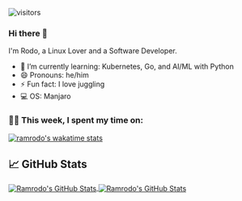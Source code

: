 ![visitors](https://visitor-badge.laobi.icu/badge?page_id=ramrodo.ramrodo)

### Hi there 👋

I'm Rodo, a Linux Lover and a Software Developer.

- 🌱 I’m currently learning: Kubernetes, Go, and AI/ML with Python
- 😄 Pronouns: he/him
- ⚡ Fun fact: I love juggling
- 💻 OS: Manjaro

<!--
- 👯 I’m looking to collaborate on ...
- 🤔 I’m looking for help with ...
- 💬 Ask me about ...
- 📫 How to reach me: ...
-->

### 🧑‍💻  This week, I spent my time on:

[![ramrodo's wakatime stats](https://github-readme-stats.vercel.app/api/wakatime?username=ramrodo&theme=gotham)](https://github.com/ramrodo/ramrodo)


## &#x1f4c8; GitHub Stats

<a href="https://github.com/ramrodo/ramrodo">
  <img align="center" src="https://github-readme-stats.vercel.app/api/top-langs/?username=ramrodo&langs_count=8&theme=gotham&layout=compact" alt="Ramrodo's GitHub Stats" />
</a>

<a href="https://github.com/ramrodo/ramrodo">
  <img align="center" src="https://github-readme-stats.vercel.app/api?username=ramrodo&hide=stars&show_icons=true&count_private=true&theme=gotham&custom_title=Github Stats" alt="Ramrodo's GitHub Stats" />
</a>
